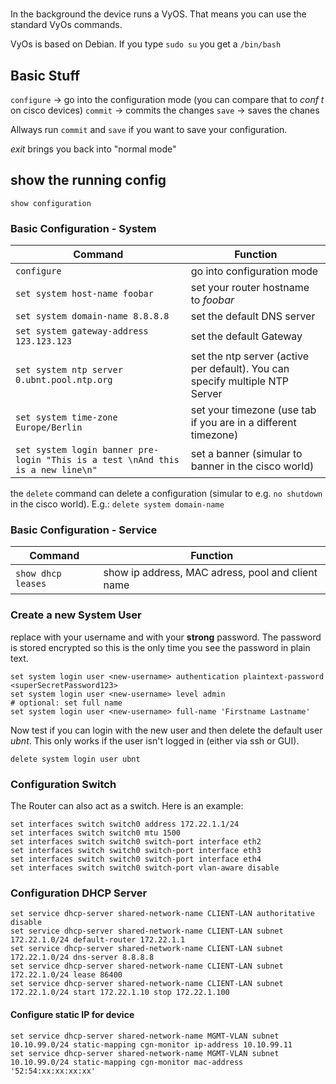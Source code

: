 # 

In the background the device runs a VyOS. That means you can use the standard VyOs commands.

VyOs is based on Debian. If you type `sudo su` you get a `/bin/bash`

## Basic Stuff
`configure` -> go into the configuration mode (you can compare that to *conf t* on cisco devices)
`commit` -> commits the changes 
`save` -> saves the chanes

Allways run `commit` and `save` if you want to save your configuration.

*exit* brings you back into "normal mode"

## show the running config
`show configuration`

### Basic Configuration - System
 Command | Function 
 --- | ---
 `configure` | go into configuration mode
 `set system host-name foobar` | set your router hostname to *foobar*
 `set system domain-name 8.8.8.8` | set the default DNS server
 `set system gateway-address 123.123.123` | set the default Gateway
 `set system ntp server 0.ubnt.pool.ntp.org` | set the ntp server (active per default). You can specify multiple NTP Server
 `set system time-zone Europe/Berlin` | set your timezone (use tab if you are in a different timezone)
 `set system login banner pre-login "This is a test \nAnd this is a new line\n"` | set a banner (simular to banner in the cisco world)
 
 the `delete` command can delete a configuration (simular to e.g. `no shutdown` in the cisco world). E.g.: `delete system domain-name`
 
### Basic Configuration - Service
 Command | Function 
 --- | ---
 `show dhcp leases` | show ip address, MAC adress, pool and client name
 

### Create a new System User
replace *<new-username>* with your username and *<superSecretPassword123>* with your **strong** password. The password is stored encrypted so this is the only time you see the password in plain text.

```
set system login user <new-username> authentication plaintext-password <superSecretPassword123>
set system login user <new-username> level admin
# optional: set full name
set system login user <new-username> full-name 'Firstname Lastname'

```
Now test if you can login with the new user and then delete the default user *ubnt*. This only works if the user isn't logged in (either via ssh or GUI).
```
delete system login user ubnt
```

### Configuration Switch
The Router can also act as a switch. Here is an example:
```
set interfaces switch switch0 address 172.22.1.1/24
set interfaces switch switch0 mtu 1500
set interfaces switch switch0 switch-port interface eth2
set interfaces switch switch0 switch-port interface eth3
set interfaces switch switch0 switch-port interface eth4
set interfaces switch switch0 switch-port vlan-aware disable
```

### Configuration DHCP Server
```
set service dhcp-server shared-network-name CLIENT-LAN authoritative disable
set service dhcp-server shared-network-name CLIENT-LAN subnet 172.22.1.0/24 default-router 172.22.1.1
set service dhcp-server shared-network-name CLIENT-LAN subnet 172.22.1.0/24 dns-server 8.8.8.8
set service dhcp-server shared-network-name CLIENT-LAN subnet 172.22.1.0/24 lease 86400
set service dhcp-server shared-network-name CLIENT-LAN subnet 172.22.1.0/24 start 172.22.1.10 stop 172.22.1.100
```

#### Configure static IP for device
```
set service dhcp-server shared-network-name MGMT-VLAN subnet 10.10.99.0/24 static-mapping cgn-monitor ip-address 10.10.99.11
set service dhcp-server shared-network-name MGMT-VLAN subnet 10.10.99.0/24 static-mapping cgn-monitor mac-address '52:54:xx:xx:xx:xx'
```


 
 
